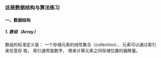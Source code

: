 
### 这是数据结构与算法练习

#### 一、数据结构
##### 1. 数组（Array）
数组的标准定义是： 一个存储元素的线性集合（collection）， 元素可以通过索引来任意存
取， 索引通常是数字， 用来计算元素之间存储位置的偏移量。